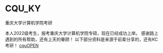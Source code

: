 # CQU_KY
重庆大学计算机学院考研

本人2022级考生，报考重庆大学计算机学院专硕，现在已经成功上岸。
感谢路上遇到的所有帮助，还有上天的眷顾！
以下部分资料是来源于前辈分享的，还有KC考研！
[cquOPEN](https://github.com/Wanghui-Huang/cquOPEN)